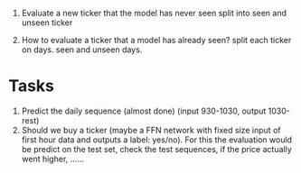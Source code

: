 1. Evaluate a new ticker that the model has never seen
   split into seen and unseen ticker

2. How to evaluate a ticker that a model has already seen?
   split each ticker on days.
   seen and unseen days.

# Tasks

1. Predict the daily sequence (almost done) (input 930-1030, output 1030-rest)
2. Should we buy a ticker (maybe a FFN network with fixed size input of first hour data and outputs a label: yes/no). For this the evaluation would be predict on the test set, check the test sequences, if the price actually went higher, ......
